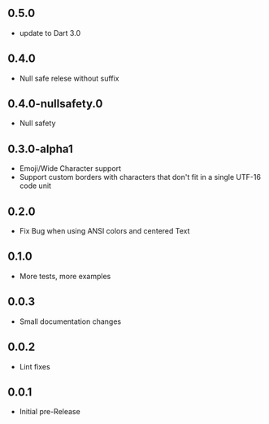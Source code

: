 ## 0.5.0

- update to Dart 3.0

## 0.4.0

- Null safe relese without suffix

## 0.4.0-nullsafety.0

- Null safety

## 0.3.0-alpha1

- Emoji/Wide Character support
- Support custom borders with characters that don't fit in a single UTF-16 code unit

## 0.2.0

- Fix Bug when using ANSI colors and centered Text

## 0.1.0

- More tests, more examples

## 0.0.3

- Small documentation changes

## 0.0.2

- Lint fixes

## 0.0.1

- Initial pre-Release
